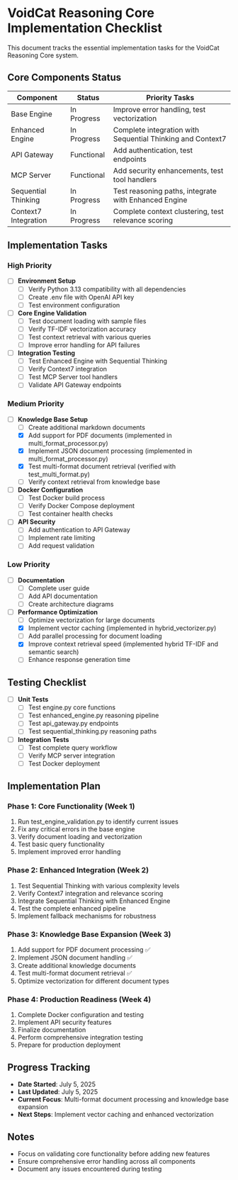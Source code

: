# VoidCat Reasoning Core Implementation Checklist

This document tracks the essential implementation tasks for the VoidCat Reasoning Core system.

## Core Components Status

| Component | Status | Priority Tasks |
|-----------|--------|----------------|
| Base Engine | In Progress | Improve error handling, test vectorization |
| Enhanced Engine | In Progress | Complete integration with Sequential Thinking and Context7 |
| API Gateway | Functional | Add authentication, test endpoints |
| MCP Server | Functional | Add security enhancements, test tool handlers |
| Sequential Thinking | In Progress | Test reasoning paths, integrate with Enhanced Engine |
| Context7 Integration | In Progress | Complete context clustering, test relevance scoring |

## Implementation Tasks

### High Priority

- [ ] **Environment Setup**
  - [ ] Verify Python 3.13 compatibility with all dependencies
  - [ ] Create .env file with OpenAI API key
  - [ ] Test environment configuration

- [ ] **Core Engine Validation**
  - [ ] Test document loading with sample files
  - [ ] Verify TF-IDF vectorization accuracy
  - [ ] Test context retrieval with various queries
  - [ ] Improve error handling for API failures

- [ ] **Integration Testing**
  - [ ] Test Enhanced Engine with Sequential Thinking
  - [ ] Verify Context7 integration
  - [ ] Test MCP Server tool handlers
  - [ ] Validate API Gateway endpoints

### Medium Priority

- [ ] **Knowledge Base Setup**
  - [ ] Create additional markdown documents
  - [x] Add support for PDF documents (implemented in multi_format_processor.py)
  - [x] Implement JSON document processing (implemented in multi_format_processor.py)
  - [x] Test multi-format document retrieval (verified with test_multi_format.py)
  - [ ] Verify context retrieval from knowledge base

- [ ] **Docker Configuration**
  - [ ] Test Docker build process
  - [ ] Verify Docker Compose deployment
  - [ ] Test container health checks

- [ ] **API Security**
  - [ ] Add authentication to API Gateway
  - [ ] Implement rate limiting
  - [ ] Add request validation

### Low Priority

- [ ] **Documentation**
  - [ ] Complete user guide
  - [ ] Add API documentation
  - [ ] Create architecture diagrams

- [ ] **Performance Optimization**
  - [ ] Optimize vectorization for large documents
  - [x] Implement vector caching (implemented in hybrid_vectorizer.py)
  - [ ] Add parallel processing for document loading
  - [x] Improve context retrieval speed (implemented hybrid TF-IDF and semantic search)
  - [ ] Enhance response generation time

## Testing Checklist

- [ ] **Unit Tests**
  - [ ] Test engine.py core functions
  - [ ] Test enhanced_engine.py reasoning pipeline
  - [ ] Test api_gateway.py endpoints
  - [ ] Test sequential_thinking.py reasoning paths

- [ ] **Integration Tests**
  - [ ] Test complete query workflow
  - [ ] Verify MCP server integration
  - [ ] Test Docker deployment

## Implementation Plan

### Phase 1: Core Functionality (Week 1)
1. Run test_engine_validation.py to identify current issues
2. Fix any critical errors in the base engine
3. Verify document loading and vectorization
4. Test basic query functionality
5. Implement improved error handling

### Phase 2: Enhanced Integration (Week 2)
1. Test Sequential Thinking with various complexity levels
2. Verify Context7 integration and relevance scoring
3. Integrate Sequential Thinking with Enhanced Engine
4. Test the complete enhanced pipeline
5. Implement fallback mechanisms for robustness

### Phase 3: Knowledge Base Expansion (Week 3)
1. Add support for PDF document processing ✅
2. Implement JSON document handling ✅
3. Create additional knowledge documents
4. Test multi-format document retrieval ✅
5. Optimize vectorization for different document types

### Phase 4: Production Readiness (Week 4)
1. Complete Docker configuration and testing
2. Implement API security features
3. Finalize documentation
4. Perform comprehensive integration testing
5. Prepare for production deployment

## Progress Tracking

- **Date Started**: July 5, 2025
- **Last Updated**: July 5, 2025
- **Current Focus**: Multi-format document processing and knowledge base expansion
- **Next Steps**: Implement vector caching and enhanced vectorization

## Notes

- Focus on validating core functionality before adding new features
- Ensure comprehensive error handling across all components
- Document any issues encountered during testing